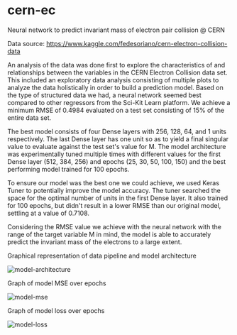 # cern-ec
Neural network to predict invariant mass of electron pair collision @ CERN

Data source: https://www.kaggle.com/fedesoriano/cern-electron-collision-data

An analysis of the data was done first to explore the characteristics of and relationships between the
variables in the CERN Electron Collision data set. This included an exploratory data analysis consisting
of multiple plots to analyze the data holistically in order to build a prediction model. Based on the type
of structured data we had, a neural network seemed best compared to other regressors from the Sci-Kit Learn
platform. We achieve a minimum RMSE of 0.4984 evaluated on a test set consisting of 15% of the entire data
set. 

The best model consists of four Dense layers with 256, 128, 64, and 1 units respectively. The last Dense
layer has one unit so as to yield a final singular value to evaluate against the test set's value for M.
The model architecture was experimentally tuned multiple times with different values for the first Dense
layer (512, 384, 256) and epochs (25, 30, 50, 100, 150) and the best performing model trained for 100 epochs.

To ensure our model was the best one we could achieve, we used Keras Tuner to potentially improve the model
accuracy. The tuner searched the space for the optimal number of units in the first Dense layer. It also
trained for 100 epochs, but didn't result in a lower RMSE than our original model, settling at a value of
0.7108.

Considering the RMSE value we achieve with the neural network with the range of the target variable M in mind,
the model is able to accurately predict the invariant mass of the electrons to a large extent.

Graphical representation of data pipeline and model architecture

![model-architecture](https://user-images.githubusercontent.com/37934117/111112078-f085e600-8535-11eb-90e3-2947bb648e88.png)

Graph of model MSE over epochs

![model-mse](https://user-images.githubusercontent.com/37934117/111112122-01365c00-8536-11eb-9404-2ee281e700e8.png)

Graph of model loss over epochs

![model-loss](https://user-images.githubusercontent.com/37934117/111112144-085d6a00-8536-11eb-8a50-90d689a577bf.png)

